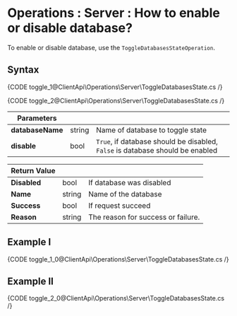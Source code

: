 ﻿# Operations : Server : How to enable or disable database?

To enable or disable database, use the `ToggleDatabasesStateOperation`.

## Syntax

{CODE toggle_1@ClientApi\Operations\Server\ToggleDatabasesState.cs /}

{CODE toggle_2@ClientApi\Operations\Server\ToggleDatabasesState.cs /}

| Parameters | | |
| ------------- | ------------- | ----- |
| **databaseName** | string | Name of database to toggle state |
| **disable** | bool | `True`, if database should be disabled, `False` is database should be enabled |

| Return Value | | |
| ------------- | -- | ----- |
| **Disabled** | bool | If database was disabled |
| **Name** | string | Name of the database |
| **Success** | bool | If request succeed |
| **Reason** | string | The reason for success or failure. |

## Example I

{CODE toggle_1_0@ClientApi\Operations\Server\ToggleDatabasesState.cs /}

## Example II

{CODE toggle_2_0@ClientApi\Operations\Server\ToggleDatabasesState.cs /}
